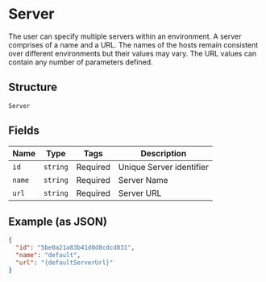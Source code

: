 
# Server

The user can specify multiple servers within an environment. A server comprises of a name and a URL. The names of the hosts remain consistent over different environments but their values may vary. The URL values can contain any number of parameters defined.

## Structure

`Server`

## Fields

| Name | Type | Tags | Description |
|  --- | --- | --- | --- |
| `id` | `string` | Required | Unique Server identifier |
| `name` | `string` | Required | Server Name |
| `url` | `string` | Required | Server URL |

## Example (as JSON)

```json
{
  "id": "5be0a21a83b41d0d8cdcd831",
  "name": "default",
  "url": "{defaultServerUrl}"
}
```

